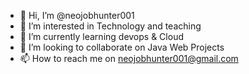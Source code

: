 - 👋 Hi, I’m @neojobhunter001
- 👀 I’m interested in Technology and teaching
- 🌱 I’m currently learning  devops & Cloud
- 💞️ I’m looking to collaborate on Java Web Projects
- 📫 How to reach me on neojobhunter001@gmail.com

<!---
neojobhunter001/neojobhunter001 is a ✨ special ✨ repository because its `README.md` (this file) appears on your GitHub profile.
You can click the Preview link to take a look at your changes.
--->
